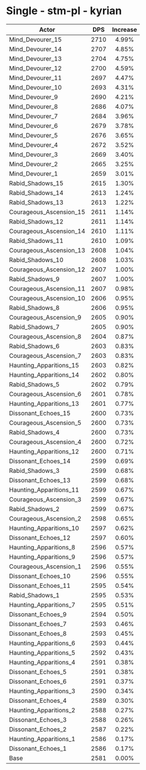 # Single - stm-pl - kyrian
| Actor | DPS | Increase |
|---|:---:|:---:|
|Mind_Devourer_15|2710|4.99%|
|Mind_Devourer_14|2707|4.85%|
|Mind_Devourer_13|2704|4.75%|
|Mind_Devourer_12|2700|4.59%|
|Mind_Devourer_11|2697|4.47%|
|Mind_Devourer_10|2693|4.31%|
|Mind_Devourer_9|2690|4.21%|
|Mind_Devourer_8|2686|4.07%|
|Mind_Devourer_7|2684|3.96%|
|Mind_Devourer_6|2679|3.78%|
|Mind_Devourer_5|2676|3.65%|
|Mind_Devourer_4|2672|3.52%|
|Mind_Devourer_3|2669|3.40%|
|Mind_Devourer_2|2665|3.25%|
|Mind_Devourer_1|2659|3.01%|
|Rabid_Shadows_15|2615|1.30%|
|Rabid_Shadows_14|2613|1.24%|
|Rabid_Shadows_13|2613|1.22%|
|Courageous_Ascension_15|2611|1.14%|
|Rabid_Shadows_12|2611|1.14%|
|Courageous_Ascension_14|2610|1.11%|
|Rabid_Shadows_11|2610|1.09%|
|Courageous_Ascension_13|2608|1.04%|
|Rabid_Shadows_10|2608|1.03%|
|Courageous_Ascension_12|2607|1.00%|
|Rabid_Shadows_9|2607|1.00%|
|Courageous_Ascension_11|2607|0.98%|
|Courageous_Ascension_10|2606|0.95%|
|Rabid_Shadows_8|2606|0.95%|
|Courageous_Ascension_9|2605|0.90%|
|Rabid_Shadows_7|2605|0.90%|
|Courageous_Ascension_8|2604|0.87%|
|Rabid_Shadows_6|2603|0.83%|
|Courageous_Ascension_7|2603|0.83%|
|Haunting_Apparitions_15|2603|0.82%|
|Haunting_Apparitions_14|2602|0.80%|
|Rabid_Shadows_5|2602|0.79%|
|Courageous_Ascension_6|2601|0.78%|
|Haunting_Apparitions_13|2601|0.77%|
|Dissonant_Echoes_15|2600|0.73%|
|Courageous_Ascension_5|2600|0.73%|
|Rabid_Shadows_4|2600|0.73%|
|Courageous_Ascension_4|2600|0.72%|
|Haunting_Apparitions_12|2600|0.71%|
|Dissonant_Echoes_14|2599|0.69%|
|Rabid_Shadows_3|2599|0.68%|
|Dissonant_Echoes_13|2599|0.68%|
|Haunting_Apparitions_11|2599|0.67%|
|Courageous_Ascension_3|2599|0.67%|
|Rabid_Shadows_2|2599|0.67%|
|Courageous_Ascension_2|2598|0.65%|
|Haunting_Apparitions_10|2597|0.62%|
|Dissonant_Echoes_12|2597|0.60%|
|Haunting_Apparitions_8|2596|0.57%|
|Haunting_Apparitions_9|2596|0.57%|
|Courageous_Ascension_1|2596|0.55%|
|Dissonant_Echoes_10|2596|0.55%|
|Dissonant_Echoes_11|2595|0.54%|
|Rabid_Shadows_1|2595|0.53%|
|Haunting_Apparitions_7|2595|0.51%|
|Dissonant_Echoes_9|2594|0.50%|
|Dissonant_Echoes_7|2593|0.46%|
|Dissonant_Echoes_8|2593|0.45%|
|Haunting_Apparitions_6|2593|0.44%|
|Haunting_Apparitions_5|2592|0.43%|
|Haunting_Apparitions_4|2591|0.38%|
|Dissonant_Echoes_5|2591|0.38%|
|Dissonant_Echoes_6|2591|0.37%|
|Haunting_Apparitions_3|2590|0.34%|
|Dissonant_Echoes_4|2589|0.30%|
|Haunting_Apparitions_2|2588|0.27%|
|Dissonant_Echoes_3|2588|0.26%|
|Dissonant_Echoes_2|2587|0.22%|
|Haunting_Apparitions_1|2586|0.17%|
|Dissonant_Echoes_1|2586|0.17%|
|Base|2581|0.00%|
